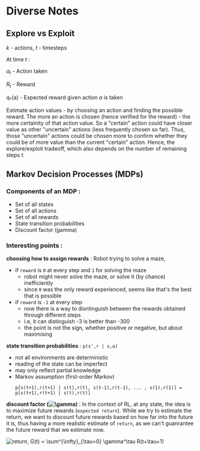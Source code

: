 # Diverse Notes

## Explore vs Exploit
*k* - actions, *t* - timesteps

At time *t* :
  
  *a<sub>t</sub>* - Action taken
  
  *R<sub>t</sub>* - Reward
  
  q<sub>*</sub>(a) - Expected reward given action *a* is taken
  
  Estimate action values - by choosing an action and finding the possible reward.
  The more an action is chosen (hence verified for the reward) - the more certainity of that action value.
  So a "certain" action could have closer value as other "uncertain" actions (less frequently chosen so far).
  Thus, those "uncertain" actions could be chosen more to confirm whether they could be of more value than the current "certain" action. 
  Hence, the explore/exploit tradeoff, which also depends on the number of remaining steps *t*.
  
  
## Markov Decision Processes (MDPs)
### Components of an MDP :
   - Set of all states
   - Set of all actions
   - Set of all rewards
   - State transition probabilities
   - Discount factor (gamma)
 
### Interesting points :
__choosing how to assign rewards__ : Robot trying to solve a maze,
 - if `reward` is `0` at every step and `1` for solving the maze
   * robot might never solve the maze, or solve it (by chance) inefficiently
   * since `0` was the only reward experienced, seems like that's the best that is possible
 - if `reward` is `-1` at every step
   * now there is a way to disntinguish between the rewards obtained through different steps
   * i.e, it can distinguish -3 is better than -300
   * the point is not the sign, whether positive or negative, but about maximising
   
 __state transition probabilities__ : `p(s',r | s,a)`
  - not all environments are deterministic
  - reading of the state can be imperfect
  - may only reflect partial knowledge
  - Markov assumption (first-order Markov)
    ```
    p[s(t+1),r(t+1) | s(t),r(t), s(t-1),r(t-1), ... , s(1),r(1)] = p[s(t+1),r(t+1) | s(t),r(t)]
    ```
    
 __discount factor (![\gamma](https://render.githubusercontent.com/render/math?math=%5Cgamma))__ : 
In the context of RL, at any state, the idea is to maximize future rewards (`expected return`). While we try to estimate the return, we want to discount future rewards based on how far into the future it is, thus having a more realistic estimate of `return`, as we can't guanrantee the future reward that we estimate now.  
 
![return, G(t) = \sum^{\infty}_{\tau=0} \gamma^\tau R(t+\tau+1)](https://render.githubusercontent.com/render/math?math=return%2C%20G(t)%20%3D%20%5Csum%5E%7B%5Cinfty%7D_%7B%5Ctau%3D0%7D%20%5Cgamma%5E%5Ctau%20R(t%2B%5Ctau%2B1))
